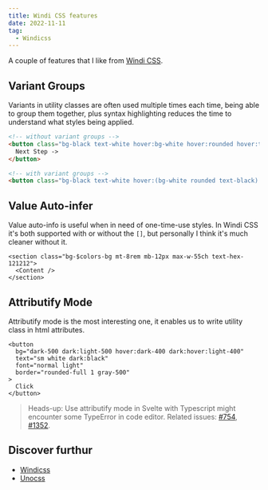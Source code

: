 ```yaml
---
title: Windi CSS features
date: 2022-11-11
tag:
  - Windicss
---
```


A couple of features that I like from [Windi CSS](https://windicss.org).

## Variant Groups

Variants in utility classes are often used multiple times each time, being able to group them together, plus syntax highlighting reduces the time to understand what styles being applied.

```html
<!-- without variant groups -->
<button class="bg-black text-white hover:bg-white hover:rounded hover:text-black">
  Next Step ->
</button>

<!-- with variant groups -->
<button class="bg-black text-white hover:(bg-white rounded text-black) ">Next Step -></button>
```

## Value Auto-infer

Value auto-info is useful when in need of one-time-use styles. In Windi CSS it's both supported with or without the `[]`, but personally I think it's much cleaner without it.

```tsx
<section class="bg-$colors-bg mt-8rem mb-12px max-w-55ch text-hex-121212">
  <Content />
</section>
```

## Attributify Mode

Attributify mode is the most interesting one, it enables us to write utility class in html attributes.

```svelte
<button
  bg="dark-500 dark:light-500 hover:dark-400 dark:hover:light-400"
  text="sm white dark:black"
  font="normal light"
  border="rounded-full 1 gray-500"
>
  Click
</button>
```

> Heads-up: Use attributify mode in Svelte with Typescript might encounter some TypeError in code editor. Related issues: [#754](https://github.com/windicss/windicss/issues/754), [#1352](https://github.com/sveltejs/language-tools/issues/1352).

## Discover furthur

- [Windicss](https://windicss.org)
- [Unocss](https://uno.antfu.me/)
